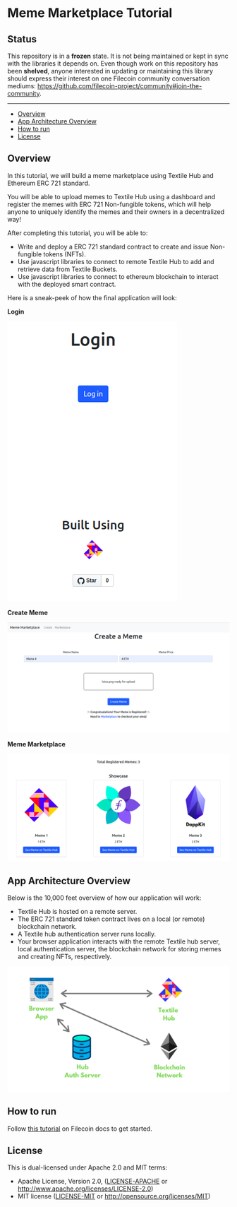# Meme Marketplace Tutorial

## Status

This repository is in a **frozen** state. It is not being maintained or kept in sync with the libraries it depends on. Even though work on this repository has been **shelved**, anyone interested in updating or maintaining this library should express their interest on one Filecoin community conversation mediums: <https://github.com/filecoin-project/community#join-the-community>.

---

- [Overview](#overview)
- [App Architecture Overview](#app-architecture-overview)
- [How to run](#how-to-run)
- [License](#license)

## Overview

In this tutorial, we will build a meme marketplace using Textile Hub and Ethereum ERC 721 standard.

You will be able to upload memes to Textile Hub using a dashboard and register the memes with ERC 721 Non-fungible tokens, which will help anyone to uniquely identify the memes and their owners in a decentralized way!

After completing this tutorial, you will be able to:

- Write and deploy a ERC 721 standard contract to create and issue Non-fungible tokens (NFTs).
- Use javascript libraries to connect to remote Textile Hub to add and retrieve data from Textile Buckets.
- Use javascript libraries to connect to ethereum blockchain to interact with the deployed smart contract.

Here is a sneak-peek of how the final application will look:

**Login**

![Login](./assets/hub-login.png)

**Create Meme**

![Create Meme](./assets/create-meme.png)

**Meme Marketplace**

![Meme Marketplace](./assets/memes.png)

## App Architecture Overview

Below is the 10,000 feet overview of how our application will work:

- Textile Hub is hosted on a remote server.
- The ERC 721 standard token contract lives on a local (or remote) blockchain network.
- A Textile hub authentication server runs locally.
- Your browser application interacts with the remote Textile hub server, local authentication server, the blockchain network for storing memes and creating NFTs, respectively.

![App Architecture Overview](./assets/hub-arch.png)

## How to run

Follow [this tutorial]() on Filecoin docs to get started.

## License

This is dual-licensed under Apache 2.0 and MIT terms:

- Apache License, Version 2.0, ([LICENSE-APACHE](./LICENSE-APACHE) or http://www.apache.org/licenses/LICENSE-2.0)
- MIT license ([LICENSE-MIT](./LICENSE-MIT) or http://opensource.org/licenses/MIT)
